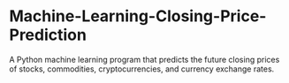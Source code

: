 # Machine-Learning-Closing-Price-Prediction
A Python machine learning program that predicts the future closing prices of stocks, commodities, cryptocurrencies, and currency exchange rates.
